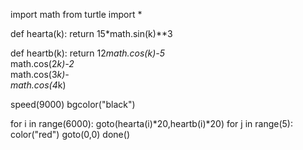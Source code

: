 import math
from turtle import *

def hearta(k):
    return 15*math.sin(k)**3

def heartb(k):
    return 12*math.cos(k)-5*\
    math.cos(2*k)-2*\
    math.cos(3*k)-\
    math.cos(4*k)

speed(9000)
bgcolor("black")

for i in range(6000):
    goto(hearta(i)*20,heartb(i)*20)
    for j in range(5):
        color("red")
    goto(0,0)
done()




